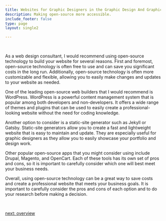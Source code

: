 ```yaml
---
title: Websites for Graphic Designers in the Graphic Design And Graphic Arts  Industry
description: Making open-source more accessible.
include_footer: false
type: page
layout: single2

---
```


<br>
<p>
As a web design consultant, I would recommend using open-source technology to build your website for several reasons. First and foremost, open-source technology is often free to use and can save you significant costs in the long run. Additionally, open-source technology is often more customizable and flexible, allowing you to easily make changes and updates to your website as needed.

One of the leading open-source web builders that I would recommend is WordPress. WordPress is a powerful content management system that is popular among both developers and non-developers. It offers a wide range of themes and plugins that can be used to easily create a professional-looking website without the need for coding knowledge.

Another option to consider is a static-site generator such as Jekyll or Gatsby. Static-site generators allow you to create a fast and lightweight website that is easy to maintain and update. They are especially useful for graphic designers as they allow you to easily showcase your portfolio and design work.

Other popular open-source apps that you might consider using include Drupal, Magento, and OpenCart. Each of these tools has its own set of pros and cons, so it is important to carefully consider which one will best meet your business needs.

Overall, using open-source technology can be a great way to save costs and create a professional website that meets your business goals. It is important to carefully consider the pros and cons of each option and to do your research before making a decision.

<br>

<a href="https://workdojos.com/graphicdesigner/overview">next: overview</a>
<br>
</p>
